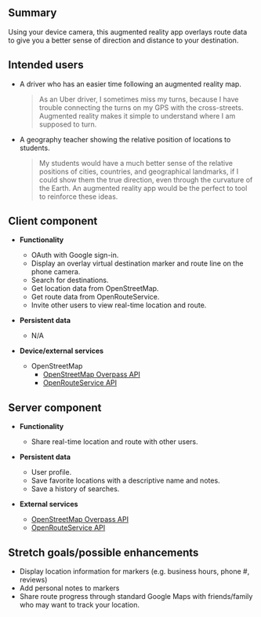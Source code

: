 ## Summary

Using your device camera, this augmented reality app overlays route data to give you a better sense of direction
and distance to your destination.

## Intended users


* A driver who has an easier time following an augmented reality map.

  > As an Uber driver, I sometimes miss my turns, because I have trouble connecting the turns on my GPS with the cross-streets. Augmented reality makes it simple to understand where I am supposed to turn.

* A geography teacher showing the relative position of locations to students. 

  > My students would have a much better sense of the relative positions of cities, countries, and geographical landmarks, if I could show them the true direction, even through the curvature of the Earth. An augmented reality app would be the perfect to tool to reinforce these ideas.  

## Client component

* **Functionality**
  
  * OAuth with Google sign-in.
  * Display an overlay virtual destination marker and route line on the phone camera.
  * Search for destinations.
  * Get location data from OpenStreetMap.
  * Get route data from OpenRouteService.
  * Invite other users to view real-time location and route.

* **Persistent data**

  * N/A
    
* **Device/external services**

  * OpenStreetMap
    * [OpenStreetMap Overpass API](https://wiki.openstreetmap.org/wiki/Overpass_API)
    * [OpenRouteService API](https://openrouteservice.org/dev/#/api-docs)
  
    
## Server component

* **Functionality**
  
  * Share real-time location and route with other users.

* **Persistent data**
  
  * User profile.
  * Save favorite locations with a descriptive name and notes.
  * Save a history of searches.
    
* **External services**

  * [OpenStreetMap Overpass API](https://wiki.openstreetmap.org/wiki/Overpass_API)
  * [OpenRouteService API](https://openrouteservice.org/dev/#/api-docs)
    
## Stretch goals/possible enhancements 

* Display location information for markers (e.g. business hours, phone #, reviews)
* Add personal notes to markers
* Share route progress through standard Google Maps with friends/family who may want to track your location.


